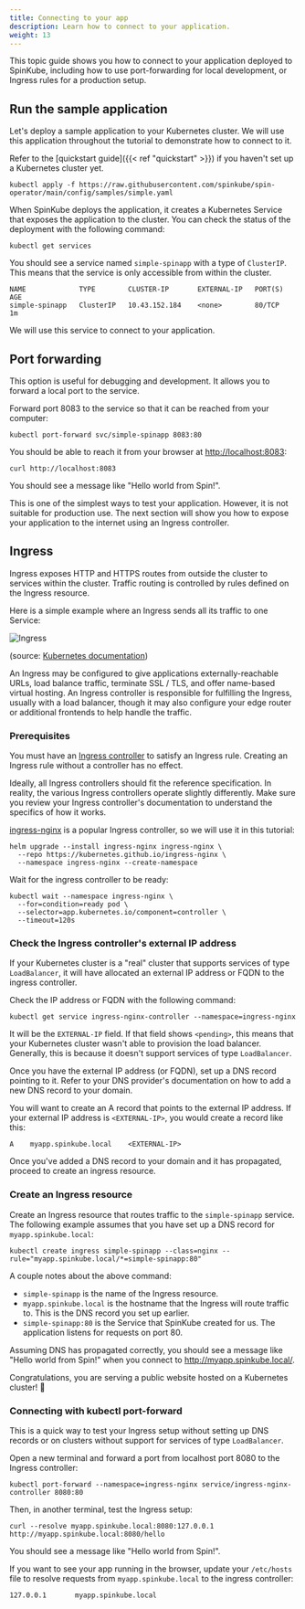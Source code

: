 ```yaml
---
title: Connecting to your app
description: Learn how to connect to your application.
weight: 13
---
```


This topic guide shows you how to connect to your application deployed to SpinKube, including how to
use port-forwarding for local development, or Ingress rules for a production setup.

## Run the sample application

Let's deploy a sample application to your Kubernetes cluster. We will use this application
throughout the tutorial to demonstrate how to connect to it.

Refer to the [quickstart guide]({{< ref "quickstart" >}}) if you haven't set up a Kubernetes cluster
yet.

```shell
kubectl apply -f https://raw.githubusercontent.com/spinkube/spin-operator/main/config/samples/simple.yaml
```

When SpinKube deploys the application, it creates a Kubernetes Service that exposes the application
to the cluster. You can check the status of the deployment with the following command:

```shell
kubectl get services
```

You should see a service named `simple-spinapp` with a type of `ClusterIP`. This means that the
service is only accessible from within the cluster.

```shell
NAME             TYPE        CLUSTER-IP       EXTERNAL-IP   PORT(S)   AGE
simple-spinapp   ClusterIP   10.43.152.184    <none>        80/TCP    1m
```

We will use this service to connect to your application.

## Port forwarding

This option is useful for debugging and development. It allows you to forward a local port to the
service.

Forward port 8083 to the service so that it can be reached from your computer:

```shell
kubectl port-forward svc/simple-spinapp 8083:80
```

You should be able to reach it from your browser at [http://localhost:8083](http://localhost:8083):

```shell
curl http://localhost:8083
```

You should see a message like "Hello world from Spin!".

This is one of the simplest ways to test your application. However, it is not suitable for
production use. The next section will show you how to expose your application to the internet using
an Ingress controller.

## Ingress

Ingress exposes HTTP and HTTPS routes from outside the cluster to services within the cluster.
Traffic routing is controlled by rules defined on the Ingress resource.

Here is a simple example where an Ingress sends all its traffic to one Service:

![Ingress](../ingress.svg)

(source: [Kubernetes
documentation](https://kubernetes.io/docs/concepts/services-networking/ingress/))

An Ingress may be configured to give applications externally-reachable URLs, load balance traffic,
terminate SSL / TLS, and offer name-based virtual hosting. An Ingress controller is responsible for
fulfilling the Ingress, usually with a load balancer, though it may also configure your edge router
or additional frontends to help handle the traffic.

### Prerequisites

You must have an [Ingress
controller](https://kubernetes.io/docs/concepts/services-networking/ingress-controllers/) to satisfy
an Ingress rule. Creating an Ingress rule without a controller has no effect.

Ideally, all Ingress controllers should fit the reference specification. In reality, the various
Ingress controllers operate slightly differently. Make sure you review your Ingress controller's
documentation to understand the specifics of how it works.

[ingress-nginx](https://kubernetes.github.io/ingress-nginx/deploy/) is a popular Ingress controller,
so we will use it in this tutorial:

```shell
helm upgrade --install ingress-nginx ingress-nginx \
  --repo https://kubernetes.github.io/ingress-nginx \
  --namespace ingress-nginx --create-namespace
```

Wait for the ingress controller to be ready:

```shell
kubectl wait --namespace ingress-nginx \
  --for=condition=ready pod \
  --selector=app.kubernetes.io/component=controller \
  --timeout=120s
```

### Check the Ingress controller's external IP address

If your Kubernetes cluster is a "real" cluster that supports services of type `LoadBalancer`, it
will have allocated an external IP address or FQDN to the ingress controller.

Check the IP address or FQDN with the following command:

```shell
kubectl get service ingress-nginx-controller --namespace=ingress-nginx
```

It will be the `EXTERNAL-IP` field. If that field shows `<pending>`, this means that your Kubernetes
cluster wasn't able to provision the load balancer. Generally, this is because it doesn't support
services of type `LoadBalancer`.

Once you have the external IP address (or FQDN), set up a DNS record pointing to it. Refer to your
DNS provider's documentation on how to add a new DNS record to your domain.

You will want to create an A record that points to the external IP address. If your external IP
address is `<EXTERNAL-IP>`, you would create a record like this:

```shell
A    myapp.spinkube.local    <EXTERNAL-IP>
```

Once you've added a DNS record to your domain and it has propagated, proceed to create an ingress
resource.

### Create an Ingress resource

Create an Ingress resource that routes traffic to the `simple-spinapp` service. The following
example assumes that you have set up a DNS record for `myapp.spinkube.local`:

```shell
kubectl create ingress simple-spinapp --class=nginx --rule="myapp.spinkube.local/*=simple-spinapp:80"
```

A couple notes about the above command:

- `simple-spinapp` is the name of the Ingress resource.
- `myapp.spinkube.local` is the hostname that the Ingress will route traffic to. This is the DNS
  record you set up earlier.
- `simple-spinapp:80` is the Service that SpinKube created for us. The application listens for
  requests on port 80.

Assuming DNS has propagated correctly, you should see a message like "Hello world from Spin!" when
you connect to http://myapp.spinkube.local/.

Congratulations, you are serving a public website hosted on a Kubernetes cluster! 🎉

### Connecting with kubectl port-forward

This is a quick way to test your Ingress setup without setting up DNS records or on clusters without
support for services of type `LoadBalancer`.

Open a new terminal and forward a port from localhost port 8080 to the Ingress controller:

```shell
kubectl port-forward --namespace=ingress-nginx service/ingress-nginx-controller 8080:80
```

Then, in another terminal, test the Ingress setup:

```shell
curl --resolve myapp.spinkube.local:8080:127.0.0.1 http://myapp.spinkube.local:8080/hello
```

You should see a message like "Hello world from Spin!".

If you want to see your app running in the browser, update your `/etc/hosts` file to resolve
requests from `myapp.spinkube.local` to the ingress controller:

```shell
127.0.0.1       myapp.spinkube.local
```
